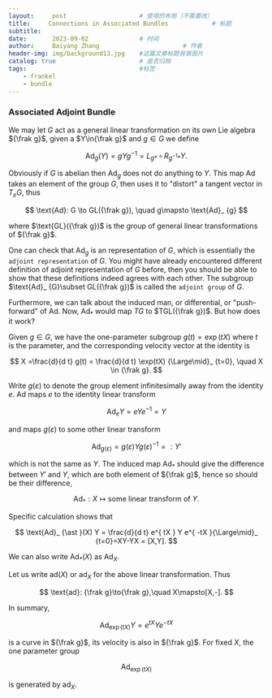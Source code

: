 ```yaml
---
layout:     post   				    # 使用的布局（不需要改）
title:     Connections in Associated Bundles 			# 标题 
subtitle:   
date:       2023-09-02 				# 时间
author:     Baiyang Zhang 						# 作者
header-img: img/background13.jpg 	#这篇文章标题背景图片
catalog: true 						# 是否归档
tags:								#标签
    - frankel
    - bundle
---
```


### Associated Adjoint Bundle

We may let $G$ act as a general linear transformation on its own Lie algebra ${\frak g}$, given a $Y\in{\frak g}$ and $g\in G$ we define

$$
\text{Ad}_ {g}(Y) = g Y g^{-1}  = L_ {g\ast } \,\circ\,R_ {g^{-1} \ast } Y.
$$

Obviously if $G$ is abelian then $\text{Ad}_ {g}$ does not do anything to $Y$. This map $\text{Ad}$ takes an element of the group $G$, then uses it to "distort" a tangent vector in $T_ {e}G$, thus

$$
\text{Ad}: G \to GL({\frak g}), \quad  g\mapsto \text{Ad}_ {g}
$$

where $\text{GL}({\frak g})$ is the group of general linear transformations of ${\frak g}$. 

One can check that $\text{Ad}_ {g}$ is an representation of $G$, which is essentially the `adjoint representation` of $G$. You might have already encountered different definition of adjoint representation of $G$ before, then you should be able to show that these definitions indeed agrees with each other. The subgroup $\text{Ad}_ {G}\subset GL({\frak g})$ is called the `adjoint group` of $G$.

Furthermore, we can talk about the induced man, or differential, or "push-forward" of $\text{Ad}$. Now, $\text{Ad}_ {\ast}$ would map $TG$ to $TGL({\frak g})$. But how does it work?

Given $g\in G$, we have the one-parameter subgroup $g(t)=\exp(tX)$ where $t$ is the parameter, and the corresponding velocity vector at the identity is

$$
X =\frac{d}{d t} g(t) = \frac{d}{d t}  \exp(tX) {\Large\mid}_ {t=0}, \quad  X \in {\frak g}.
$$

Write $g(\varepsilon)$ to denote the group element infinitesimally away from the identity $e$. $\text{Ad}$ maps $e$ to the identity linear transform

$$
\text{Ad}_ {e} Y = e  Y e^{-1} =Y
$$

and maps $g(\varepsilon)$ to some other linear transform

$$
\text{Ad}_ {g(\varepsilon)} = g(\varepsilon) Y g(\varepsilon)^{-1}  = : Y'
$$

which is not the same as $Y$. The induced map $\text{Ad}_ {\ast}$ should give the difference between $Y'$ and $Y$, which are both element of ${\frak g}$, hence so should be their difference, 

$$
\text{Ad}_ { {\ast } }: X \mapsto \text{some linear transform of } Y.
$$

Specific calculation shows that 

$$
\text{Ad}_ {\ast }(X) Y = \frac{d}{d t} e^{ tX } Y e^{ -tX }{\Large\mid}_ {t=0}=XY-YX = [X,Y]. 
$$

We can also write $\text{Ad}_ {\ast}(X)$ as $\text{Ad}_ {X}$. 

Let us write $\text{ad}(X)$ or $\text{ad}_ {X}$ for the above linear transformation. Thus

$$
\text{ad}: {\frak g}\to{\frak g},\quad  X\mapsto[X,-].
$$

In summary, 

$$
\text{Ad}_ {\exp(tX)} Y =e^{ tX } Y e^{ -tX }
$$

is a curve in ${\frak g}$, its velocity is also in ${\frak g}$. For fixed $X$, the one parameter group 

$$
\text{Ad}_ {\exp(tX)}
$$

is generated by $\text{ad}_ {X}$. 


